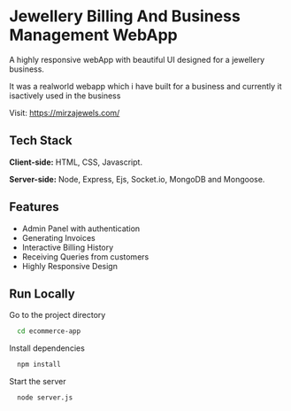 
# Jewellery Billing And Business Management WebApp

A highly responsive webApp with beautiful UI designed for a jewellery business.

It was a realworld webapp which i have built for a business and currently it isactively used in the business

Visit: https://mirzajewels.com/



## Tech Stack

**Client-side:** HTML, CSS, Javascript.

**Server-side:** Node, Express, Ejs, Socket.io, MongoDB and Mongoose.


## Features

- Admin Panel with authentication
- Generating Invoices
- Interactive Billing History
- Receiving Queries from customers 
- Highly Responsive Design

## Run Locally

Go to the project directory

```bash
  cd ecommerce-app
```

Install dependencies

```bash
  npm install
```

Start the server

```bash
  node server.js
```





